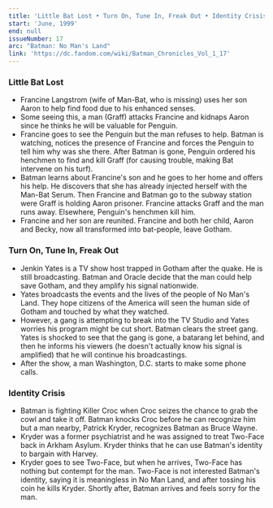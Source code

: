 ```yaml
---
title: 'Little Bat Lost • Turn On, Tune In, Freak Out • Identity Crisis'
start: 'June, 1999'
end: null
issueNumber: 17
arc: "Batman: No Man's Land"
link: 'https://dc.fandom.com/wiki/Batman_Chronicles_Vol_1_17'
---
```


### Little Bat Lost

- Francine Langstrom (wife of Man-Bat, who is missing) uses her son Aaron to help find food due to his enhanced senses.
- Some seeing this, a man (Graff) attacks Francine and kidnaps Aaron since he thinks he will be valuable for Penguin.
- Francine goes to see the Penguin but the man refuses to help. Batman is watching, notices the presence of Francine and forces the Penguin to tell him why was she there. After Batman is gone, Penguin ordered his henchmen to find and kill Graff (for causing trouble, making Bat intervene on his turf).
- Batman learns about Francine's son and he goes to her home and offers his help. He discovers that she has already injected herself with the Man-Bat Serum. Then Francine and Batman go to the subway station were Graff is holding Aaron prisoner. Francine attacks Graff and the man runs away. Elsewhere, Penguin's henchmen kill him.
- Francine and her son are reunited. Francine and both her child, Aaron and Becky, now all transformed into bat-people, leave Gotham.

### Turn On, Tune In, Freak Out

- Jenkin Yates is a TV show host trapped in Gotham after the quake. He is still broadcasting. Batman and Oracle decide that the man could help save Gotham, and they amplify his signal nationwide.
- Yates broadcasts the events and the lives of the people of No Man's Land. They hope citizens of the America will seen the human side of Gotham and touched by what they watched.
- However, a gang is attempting to break into the TV Studio and Yates worries his program might be cut short. Batman clears the street gang. Yates is shocked to see that the gang is gone, a batarang let behind, and then he informs his viewers (he doesn't actually know his signal is amplified) that he will continue his broadcastings.
- After the show, a man Washington, D.C. starts to make some phone calls.

### Identity Crisis

- Batman is fighting Killer Croc when Croc seizes the chance to grab the cowl and take it off. Batman knocks Croc before he can recognize him but a man nearby, Patrick Kryder, recognizes Batman as Bruce Wayne.
- Kryder was a former psychiatrist and he was assigned to treat Two-Face back in Arkham Asylum. Kryder thinks that he can use Batman's identity to bargain with Harvey.
- Kryder goes to see Two-Face, but when he arrives, Two-Face has nothing but contempt for the man. Two-Face is not interested Batman's identity, saying it is meaningless in No Man Land, and after tossing his coin he kills Kryder. Shortly after, Batman arrives and feels sorry for the man.
